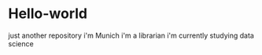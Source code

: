 # Hello-world
just another repository
i'm Munich 
i'm a librarian
i'm currently studying data science
